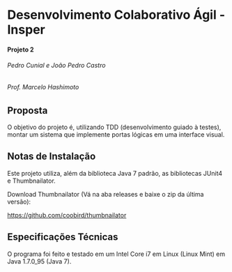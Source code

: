 # Desenvolvimento Colaborativo Ágil - Insper
#### Projeto 2
###### Pedro Cunial e João Pedro Castro
###### Prof. Marcelo Hashimoto

## Proposta

O objetivo do projeto é, utilizando TDD (desenvolvimento guiado à testes), montar um sistema que implemente portas lógicas em uma interface visual.

## Notas de Instalação

Este projeto utiliza, além da biblioteca Java 7 padrão, as bibliotecas JUnit4 e Thumbnailator.

Download Thumbnailator (Vá na aba releases e baixe o zip da última versão):

https://github.com/coobird/thumbnailator


## Especificações Técnicas

O programa foi feito e testado em um Intel Core i7 em Linux (Linux Mint) em Java 1.7.0_95 (Java 7).
